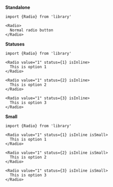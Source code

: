 **Standalone**

    import {Radio} from 'library'

    <Radio>
      Normal radio button
    </Radio>

**Statuses**

    import {Radio} from 'library'

    <Radio value="1" status={1} isInline>
      This is option 1
    </Radio>

    <Radio value="1" status={2} isInline>
      This is option 2
    </Radio>

    <Radio value="1" status={3} isInline>
      This is option 3
    </Radio>

**Small**

    import {Radio} from 'library'

    <Radio value="1" status={1} isInline isSmall>
      This is option 1
    </Radio>

    <Radio value="1" status={2} isInline isSmall>
      This is option 2
    </Radio>

    <Radio value="1" status={3} isInline isSmall>
      This is option 3
    </Radio>
